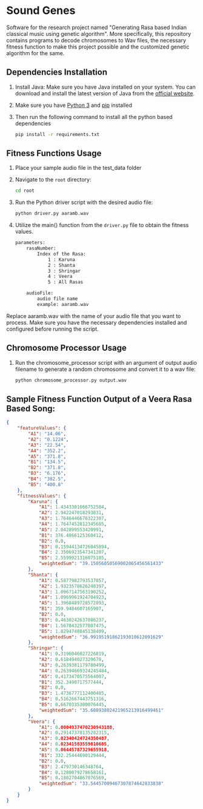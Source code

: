# Sound Genes

Software for the research project named "Generating Rasa based Indian classical music using genetic algorithm".
More specifically, this repository contains programs to decode chromosomes to Wav files, the necessary fitness function to make this project possible and the customized genetic algorithm for the same.

## Dependencies Installation

1. Install Java: Make sure you have Java installed on your system. You can download and install the latest version of Java from the [official website](https://www.java.com/en/download/).

2. Make sure you have [Python 3](https://www.python.org/downloads/) and [pip](https://pip.pypa.io/en/stable/installation/) installed

3. Then run the following command to install all the python based dependencies

	```bat
	pip install -r requirements.txt
	```

## Fitness Functions Usage

1. Place your sample audio file in the test_data folder

2. Navigate to the `root` directory:
	```bat
	cd root
	```

3. Run the Python driver script with the desired audio file:
	```bat
	python driver.py aaramb.wav
	```
4. Utilize the main() function from the `driver.py` file to obtain the fitness values.
	```bat
	parameters:
		rasaNumber:
			Index of the Rasa:
				1 : Karuna
				2 : Shanta
				3 : Shringar
				4 : Veera
				5 : All Rasas

		audioFile:
			audio file name
			example: aaramb.wav
	```
	
Replace aaramb.wav with the name of your audio file that you want to process. Make sure you have the necessary dependencies installed and configured before running the script.

## Chromosome Processor Usage

1. Run the chromosome_processor script with an argument of output audio filename to generate a random chromosome and convert it to a wav file:
	```bat
	python chromosome_processor.py output.wav
	```

## Sample Fitness Function Output of a Veera Rasa Based Song:

```json
{
    "featureValues": {
        "A1": "14.06",
        "A2": "0.1224",
        "A3": "22.54",
        "A4": "352.2",
        "A5": "371.8",
        "B1": "134.5",
        "B2": "371.8",
        "B3": "6.176",
        "B4": "382.5",
        "B5": "400.8"
    },
    "fitnessValues": {
        "Karuna": {
            "A1": 1.4343301666752584,
            "A2": 2.942247018293831,
            "A3": 1.7646446676322307,
            "A4": 1.7647452812345685,
            "A5": 2.042899553420991,
            "B1": 376.4866125360412,
            "B2": 0.0,
            "B3": 0.15944134726045894,
            "B4": 2.3506923547341207,
            "B5": 2.5599921316075185,
            "weightedSum": "39.15056050569002065456561433"
        },
        "Shanta": {
            "A1": 0.5877982793537057,
            "A2": 1.9323578626248397,
            "A3": 1.0967147563190252,
            "A4": 1.0969961924704923,
            "A5": 1.3968489728572893,
            "B1": 359.9484607165907,
            "B2": 0.0,
            "B3": 0.4630242637086237,
            "B4": 1.5678432577807475,
            "B5": 1.8294748845138409,
            "weightedSum": "36.99195191862193010612091629"
        },
        "Shringar": {
            "A1": 0.3196046027226819,
            "A2": 0.618494027329678,
            "A3": 0.2639381179780499,
            "A4": 0.26394669324245484,
            "A5": 0.4173470575564007,
            "B1": 352.3490717577444,
            "B2": 0.0,
            "B3": 1.4736777112400485,
            "B4": 0.5162667443751316,
            "B5": 0.6670335300076445,
            "weightedSum": "35.68893802421965213916499461"
        },
        "Veera": {
            "A1": 0.0004937470230943188,
            "A2": 0.29147378135282315,
            "A3": 0.02340424724350487,
            "A4": 0.02341583559810685,
            "A5": 0.06445787329655918,
            "B1": 332.25444690129444,
            "B2": 0.0,
            "B3": 2.479730146348764,
            "B4": 0.1280079278658161,
            "B5": 0.1802704867076569,
            "weightedSum": "33.54457009467307874642833838"
        }
    }
}